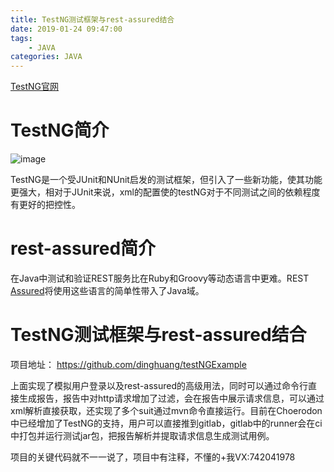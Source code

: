 ```yaml
---
title: TestNG测试框架与rest-assured结合
date: 2019-01-24 09:47:00
tags:
    - JAVA
categories: JAVA
---
```

      
[TestNG官网](https://testng.org/doc/index.html)

# TestNG简介

![image](https://ws1.sinaimg.cn/large/9bc4cb9fgy1g0apgqmzy2j206o06odhi.jpg)

TestNG是一个受JUnit和NUnit启发的测试框架，但引入了一些新功能，使其功能更强大，相对于JUnit来说，xml的配置使的testNG对于不同测试之间的依赖程度有更好的把控性。

# rest-assured简介
在Java中测试和验证REST服务比在Ruby和Groovy等动态语言中更难。REST [Assured](http://rest-assured.io/)将使用这些语言的简单性带入了Java域。

# TestNG测试框架与rest-assured结合

项目地址：
https://github.com/dinghuang/testNGExample

上面实现了模拟用户登录以及rest-assured的高级用法，同时可以通过命令行直接生成报告，报告中对http请求增加了过滤，会在报告中展示请求信息，可以通过xml解析直接获取，还实现了多个suit通过mvn命令直接运行。目前在Choerodon中已经增加了TestNG的支持，用户可以直接推到gitlab，gitlab中的runner会在ci中打包并运行测试jar包，把报告解析并提取请求信息生成测试用例。

项目的关键代码就不一一说了，项目中有注释，不懂的+我VX:742041978


